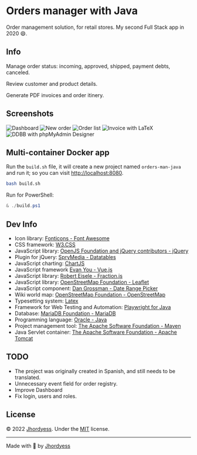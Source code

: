 # Orders manager with Java

Order management solution, for retail stores. My second Full Stack app in 2020 😄.

## Info

Manage order status: incoming, approved, shipped, payment debts, canceled.

Review customer and product details.

Generate PDF invoices and order itinery.

## Screenshots

![Dashboard](https://res.cloudinary.com/jhordyess/image/upload/v1662602748/orders-manager/dashboard_java.png)
![New order](https://res.cloudinary.com/jhordyess/image/upload/v1662602748/orders-manager/new_order_java.png)
![Order list](https://res.cloudinary.com/jhordyess/image/upload/v1662602747/orders-manager/order_list_java.png)
![Invoice with LaTeX](https://res.cloudinary.com/jhordyess/image/upload/v1662602747/orders-manager/order_invoice_java.png)
![DDBB with phpMyAdmin Designer](https://res.cloudinary.com/jhordyess/image/upload/v1662647758/orders-manager/ddbb_java.png)

## Multi-container Docker app

Run the `build.sh` file, it will create a new project named `orders-man-java` and run it; so you can visit [http://localhost:8080](http://localhost:8080).

```sh
bash build.sh
```

Run for PowerShell:

```ps1
& ./build.ps1
```

## Dev Info

- Icon library: [Fonticons - Font Awesome](https://fontawesome.com/)
- CSS framework: [W3.CSS](https://www.w3schools.com/w3css/default.asp)
- JavaScript library: [OpenJS Foundation and jQuery contributors - jQuery](https://jquery.com/)
- Plugin for jQuery: [SpryMedia - Datatables](https://datatables.net/)
- JavaScript charting: [ChartJS](https://www.chartjs.org/)
- JavaScript framework [Evan You - Vue.js](https://vuejs.org/)
- JavaScript library: [Robert Eisele - Fraction.js](https://github.com/infusion/Fraction.js/)
- JavaScript library: [OpenStreetMap Foundation - Leaflet](https://leafletjs.com/)
- JavaScript component: [Dan Grossman - Date Range Picker](https://www.daterangepicker.com/)
- Wiki world map: [OpenStreetMap Foundation - OpenStreetMap](https://www.openstreetmap.org/)
- Typesetting system: [Latex](https://www.latex-project.org/)
- Framework for Web Testing and Automation: [Playwright for Java](https://playwright.dev/java/)
- Database: [MariaDB Foundation - MariaDB](https://mariadb.org/)
- Programming language: [Oracle - Java](https://www.java.com/)
- Project management tool: [The Apache Software Foundation - Maven](https://maven.apache.org/)
- Java Servlet container: [The Apache Software Foundation - Apache Tomcat](https://tomcat.apache.org/)

## TODO

- The project was originally created in Spanish, and still needs to be translated.
- Unnecessary event field for order registry.
- Improve Dashboard
- Fix login, users and roles.

## License

© 2022 [Jhordyess](https://github.com/jhordyess). Under the [MIT](https://choosealicense.com/licenses/mit/) license.

---

Made with 💪 by [Jhordyess](https://www.jhordyess.com/)
